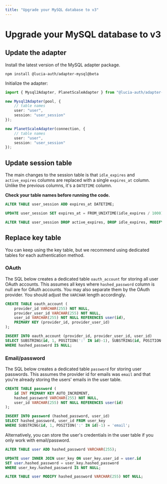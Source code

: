 ```yaml
---
title: "Upgrade your MySQL database to v3"
---
```


# Upgrade your MySQL database to v3

## Update the adapter

Install the latest version of the MySQL adapter package.

```
npm install @lucia-auth/adapter-mysql@beta
```

Initialize the adapter:

```ts
import { Mysql2Adapter, PlanetScaleAdapter } from "@lucia-auth/adapter-mysql";

new Mysql2Adapter(pool, {
	// table names
	user: "user",
	session: "user_session"
});

new PlanetScaleAdapter(connection, {
	// table names
	user: "user",
	session: "user_session"
});
```

## Update session table

The main changes to the session table is that `idle_expires` and `active_expires` columns are replaced with a single `expires_at` column. Unlike the previous columns, it's a `DATETIME` column.

**Check your table names before running the code.**

```sql
ALTER TABLE user_session ADD expires_at DATETIME;

UPDATE user_session SET expires_at = FROM_UNIXTIME(idle_expires / 1000);

ALTER TABLE user_session DROP active_expires, DROP idle_expires, MODIFY expires_at DATETIME NOT NULL;
```

## Replace key table

You can keep using the key table, but we recommend using dedicated tables for each authentication method.

### OAuth

The SQL below creates a dedicated table `oauth_account` for storing all user OAuth accounts. This assumes all keys where `hashed_password` column is null are for OAuth accounts. You may also separate them by the OAuth provider. You should adjust the `VARCHAR` length accordingly.

```sql
CREATE TABLE oauth_account (
    provider_id VARCHAR(255) NOT NULL,
    provider_user_id VARCHAR(255) NOT NULL,
    user_id VARCHAR(255) NOT NULL REFERENCES user(id),
    PRIMARY KEY (provider_id, provider_user_id)
);

INSERT INTO oauth_account (provider_id, provider_user_id, user_id)
SELECT SUBSTRING(id, 1, POSITION(':' IN id)-1), SUBSTRING(id, POSITION(':' IN id)+1), user_id FROM user_key
WHERE hashed_password IS NULL;
```

### Email/password

The SQL below creates a dedicated table `password` for storing user passwords. This assumes the provider id for emails was `email` and that you're already storing the users' emails in the user table.

```sql
CREATE TABLE password (
    id INT PRIMARY KEY AUTO_INCREMENT,
    hashed_password VARCHAR(255) NOT NULL,
    user_id VARCHAR(255) NOT NULL REFERENCES user(id)
);

INSERT INTO password (hashed_password, user_id)
SELECT hashed_password, user_id FROM user_key
WHERE SUBSTRING(id, 1, POSITION(':' IN id)-1) = 'email';
```

Alternatively, you can store the user's credentials in the user table if you only work with email/password.

```sql
ALTER TABLE user ADD hashed_password VARCHAR(255);

UPDATE user INNER JOIN user_key ON user_key.user_id = user.id
SET user.hashed_password = user_key.hashed_password
WHERE user_key.hashed_password IS NOT NULL;

ALTER TABLE user MODIFY hashed_password VARCHAR(255) NOT NULL;
```

